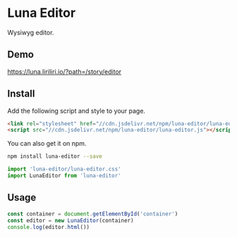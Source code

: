 # Luna Editor

Wysiwyg editor.

## Demo

https://luna.liriliri.io/?path=/story/editor

## Install

Add the following script and style to your page.

```html
<link rel="stylesheet" href="//cdn.jsdelivr.net/npm/luna-editor/luna-editor.css" />
<script src="//cdn.jsdelivr.net/npm/luna-editor/luna-editor.js"></script>
```

You can also get it on npm.

```bash
npm install luna-editor --save
```

```javascript
import 'luna-editor/luna-editor.css'
import LunaEditor from 'luna-editor'
```

## Usage

```javascript
const container = document.getElementById('container')
const editor = new LunaEditor(container)
console.log(editor.html())
```
